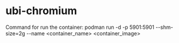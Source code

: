 # ubi-chromium
Command for run the container: podman run -d  -p 5901:5901 --shm-size=2g  --name <container_name> <container_image>
